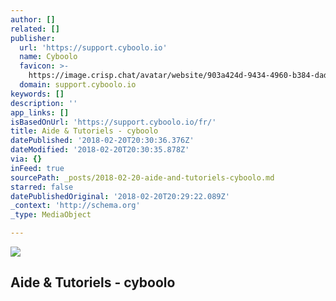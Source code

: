 ```yaml
---
author: []
related: []
publisher:
  url: 'https://support.cyboolo.io'
  name: Cyboolo
  favicon: >-
    https://image.crisp.chat/avatar/website/903a424d-9434-4960-b384-dadb0ceaf312/512/
  domain: support.cyboolo.io
keywords: []
description: ''
app_links: []
isBasedOnUrl: 'https://support.cyboolo.io/fr/'
title: Aide & Tutoriels - cyboolo
datePublished: '2018-02-20T20:30:36.376Z'
dateModified: '2018-02-20T20:30:35.878Z'
via: {}
inFeed: true
sourcePath: _posts/2018-02-20-aide-and-tutoriels-cyboolo.md
starred: false
datePublishedOriginal: '2018-02-20T20:29:22.089Z'
_context: 'http://schema.org'
_type: MediaObject

---
```

<article style=""><img src="https://s3-us-west-2.amazonaws.com/the-grid-img/p/f7d269efa097a6b02fdb0a98c4381e99e6b06c75.jpg" /><h1>Aide &amp; Tutoriels - cyboolo</h1></article>